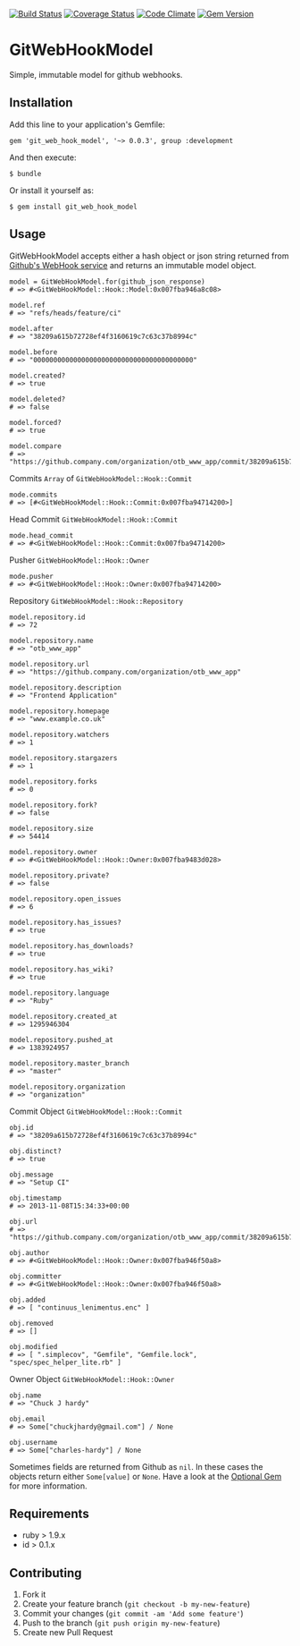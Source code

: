 [![Build Status](https://travis-ci.org/ChuckJHardy/GitWebHookModel.png?branch=master)](https://travis-ci.org/ChuckJHardy/GitWebHookModel) [![Coverage Status](https://coveralls.io/repos/ChuckJHardy/GitWebHookModel/badge.png)](https://coveralls.io/r/ChuckJHardy/GitWebHookModel) [![Code Climate](https://codeclimate.com/github/ChuckJHardy/GitWebHookModel.png)](https://codeclimate.com/github/ChuckJHardy/GitWebHookModel) [![Gem Version](https://badge.fury.io/rb/git_web_hook_model.png)](http://badge.fury.io/rb/git_web_hook_model)

# GitWebHookModel

Simple, immutable model for github webhooks.

## Installation

Add this line to your application's Gemfile:

    gem 'git_web_hook_model', '~> 0.0.3', group :development

And then execute:

    $ bundle

Or install it yourself as:

    $ gem install git_web_hook_model
    

## Usage

GitWebHookModel accepts either a hash object or json string returned from [Github's WebHook service](https://help.github.com/articles/post-receive-hooks) and returns an immutable model object.

    model = GitWebHookModel.for(github_json_response)
    # => #<GitWebHookModel::Hook::Model:0x007fba946a8c08>

    model.ref
    # => "refs/heads/feature/ci"

    model.after
    # => "38209a615b72728ef4f3160619c7c63c37b8994c"

    model.before
    # => "0000000000000000000000000000000000000000"

    model.created?
    # => true

    model.deleted?
    # => false

    model.forced?
    # => true

    model.compare
    # => "https://github.company.com/organization/otb_www_app/commit/38209a615b72"
    
Commits `Array` of `GitWebHookModel::Hook::Commit`

	mode.commits
	# => [#<GitWebHookModel::Hook::Commit:0x007fba94714200>]
    
Head Commit `GitWebHookModel::Hook::Commit`

	mode.head_commit
	# => #<GitWebHookModel::Hook::Commit:0x007fba94714200>
	
Pusher `GitWebHookModel::Hook::Owner`

	mode.pusher
	# => #<GitWebHookModel::Hook::Owner:0x007fba94714200>
	
Repository `GitWebHookModel::Hook::Repository`
	
    model.repository.id
    # => 72

    model.repository.name
    # => "otb_www_app"

    model.repository.url
    # => "https://github.company.com/organization/otb_www_app"

    model.repository.description
    # => "Frontend Application"

    model.repository.homepage
    # => "www.example.co.uk"

    model.repository.watchers
    # => 1

    model.repository.stargazers
    # => 1

    model.repository.forks
    # => 0

    model.repository.fork?
    # => false

    model.repository.size
    # => 54414

    model.repository.owner
    # => #<GitWebHookModel::Hook::Owner:0x007fba9483d028>

    model.repository.private?
    # => false

    model.repository.open_issues
    # => 6

    model.repository.has_issues?
    # => true

    model.repository.has_downloads?
    # => true

    model.repository.has_wiki?
    # => true

    model.repository.language
    # => "Ruby"

    model.repository.created_at
    # => 1295946304

    model.repository.pushed_at
    # => 1383924957

    model.repository.master_branch
    # => "master"

    model.repository.organization
    # => "organization"
	
Commit Object `GitWebHookModel::Hook::Commit`

    obj.id
    # => "38209a615b72728ef4f3160619c7c63c37b8994c"

    obj.distinct?
    # => true

    obj.message
    # => "Setup CI"

    obj.timestamp 
    # => 2013-11-08T15:34:33+00:00

    obj.url
    # => "https://github.company.com/organization/otb_www_app/commit/38209a615b72728ef4f3160619c7c63c37b8994c"

    obj.author
    # => #<GitWebHookModel::Hook::Owner:0x007fba946f50a8>

    obj.committer
    # => #<GitWebHookModel::Hook::Owner:0x007fba946f50a8>

    obj.added
    # => [ "continuus_lenimentus.enc" ]

    obj.removed
    # => []

    obj.modified
    # => [ ".simplecov", "Gemfile", "Gemfile.lock", "spec/spec_helper_lite.rb" ]

Owner Object `GitWebHookModel::Hook::Owner`

    obj.name
    # => "Chuck J hardy"

    obj.email
    # => Some["chuckjhardy@gmail.com"] / None

    obj.username
    # => Some["charles-hardy"] / None
    
Sometimes fields are returned from Github as `nil`. In these cases the objects return either `Some[value]` or `None`. Have a look at the [Optional Gem](https://github.com/rsslldnphy/optional) for more information.

## Requirements

* ruby > 1.9.x
* id > 0.1.x

## Contributing

1. Fork it
2. Create your feature branch (`git checkout -b my-new-feature`)
3. Commit your changes (`git commit -am 'Add some feature'`)
4. Push to the branch (`git push origin my-new-feature`)
5. Create new Pull Request
